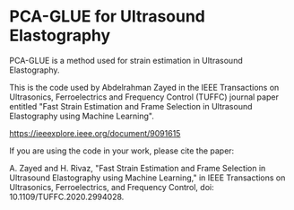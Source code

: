 # PCA-GLUE for Ultrasound Elastography
PCA-GLUE is a method used for strain estimation in Ultrasound Elastography.

This is the code used by Abdelrahman Zayed in the IEEE Transactions on Ultrasonics, Ferroelectrics and Frequency Control (TUFFC) journal paper entitled "Fast Strain Estimation and Frame Selection in Ultrasound Elastography using Machine Learning".

https://ieeexplore.ieee.org/document/9091615

If you are using the code in your work, please cite the paper: 

A. Zayed and H. Rivaz, "Fast Strain Estimation and Frame Selection in Ultrasound Elastography using Machine Learning," in IEEE Transactions on Ultrasonics, Ferroelectrics, and Frequency Control, doi: 10.1109/TUFFC.2020.2994028.
